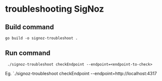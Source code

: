 # troubleshooting SigNoz

## Build command
```
go build -o signoz-troubleshoot . 
```


## Run command
```
 ./signoz-troubleshoot checkEndpoint --endpoint=<endpoint-to-check>
 ```
 Eg. `./signoz-troubleshoot checkEndpoint --endpoint=http://localhost:4317
